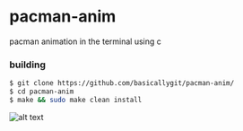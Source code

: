 # pacman-anim

pacman animation in the terminal using c


### building
```bash
$ git clone https://github.com/basicallygit/pacman-anim/
$ cd pacman-anim
$ make && sudo make clean install
```

![alt text](https://i.imgur.com/gFdW4kNl.png)
